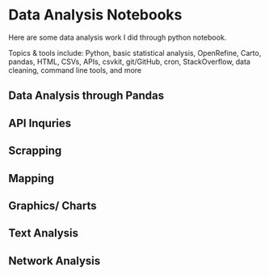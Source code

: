 # Data Analysis Notebooks

Here are some data analysis work I did through python notebook.

Topics & tools include: Python, basic statistical analysis, OpenRefine, Carto, pandas, HTML, CSVs, APIs, csvkit, git/GitHub, cron, StackOverflow, data cleaning, command line tools, and more

## Data Analysis through Pandas

## API Inquries

## Scrapping

## Mapping

## Graphics/ Charts

## Text Analysis

## Network Analysis